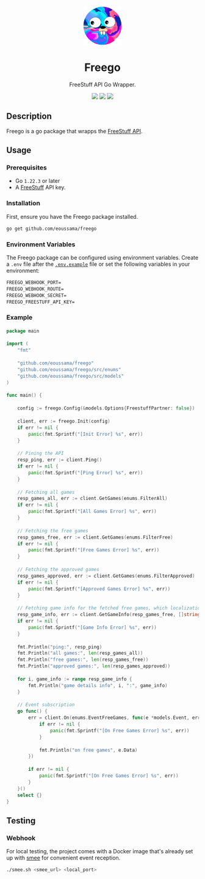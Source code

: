 <p align="center">
  <img width="100" src="./assets/logo.png">
</p>

<h1 align="center">Freego</h1>
<p align="center">FreeStuff API Go Wrapper.</p>

<p align="center">
    <img src="https://img.shields.io/github/v/tag/eoussama/freego" />
    <img src="https://img.shields.io/github/license/eoussama/freego" />
    <img src="https://img.shields.io/github/languages/code-size/eoussama/freego" />
</p>

## Description

Freego is a go package that wrapps the [FreeStuff API](https://docs.freestuffbot.xyz/).

## Usage

### Prerequisites
* Go `1.22.3` or later
* A [FreeStuff](https://docs.freestuffbot.xyz/) API key.

### Installation

First, ensure you have the Freego package installed.

```sh
go get github.com/eoussama/freego
```

### Environment Variables

The Freego package can be configured using environment variables. Create a `.env` file after the [`.env.example`](./.env.example) file or set the following variables in your environment:

```txt
FREEGO_WEBHOOK_PORT=
FREEGO_WEBHOOK_ROUTE=
FREEGO_WEBHOOK_SECRET=
FREEGO_FREESTUFF_API_KEY=
```

### Example

```go
package main

import (
	"fmt"

	"github.com/eoussama/freego"
	"github.com/eoussama/freego/src/enums"
	"github.com/eoussama/freego/src/models"
)

func main() {

	config := freego.Config(&models.Options{FreestuffPartner: false})

	client, err := freego.Init(config)
	if err != nil {
		panic(fmt.Sprintf("[Init Error] %s", err))
	}

	// Pining the API
	resp_ping, err := client.Ping()
	if err != nil {
		panic(fmt.Sprintf("[Ping Error] %s", err))
	}

	// Fetching all games
	resp_games_all, err := client.GetGames(enums.FilterAll)
	if err != nil {
		panic(fmt.Sprintf("[All Games Error] %s", err))
	}

	// Fetching the free games
	resp_games_free, err := client.GetGames(enums.FilterFree)
	if err != nil {
		panic(fmt.Sprintf("[Free Games Error] %s", err))
	}

	// Fetching the approved games
	resp_games_approved, err := client.GetGames(enums.FilterApproved)
	if err != nil {
		panic(fmt.Sprintf("[Approved Games Error] %s", err))
	}

	// Fetching game info for the fetched free games, which localizations for french and german
	resp_game_info, err := client.GetGameInfo(resp_games_free, []string{"fr-FR", "de-DE"})
	if err != nil {
		panic(fmt.Sprintf("[Game Info Error] %s", err))
	}

	fmt.Println("ping:", resp_ping)
	fmt.Println("all games:", len(resp_games_all))
	fmt.Println("free games:", len(resp_games_free))
	fmt.Println("approved games:", len(resp_games_approved))

	for i, game_info := range resp_game_info {
		fmt.Println("game details info", i, ":", game_info)
	}

	// Event subscription
	go func() {
		err = client.On(enums.EventFreeGames, func(e *models.Event, err error) {
			if err != nil {
				panic(fmt.Sprintf("[On Free Games Error] %s", err))
			}

			fmt.Println("on free games", e.Data)
		})

		if err != nil {
			panic(fmt.Sprintf("[On Free Games Error] %s", err))
		}
	}()
	select {}
}

```

## Testing

### Webhook

For local testing, the project comes with a Docker image that's already set up with [smee](smee.io) for convenient event reception.

```sh
./smee.sh <smee_url> <local_port>
```
